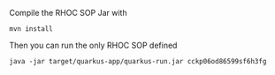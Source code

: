 Compile the RHOC SOP Jar with 

```shell
mvn install
```

Then you can run the only RHOC SOP defined

```shell
java -jar target/quarkus-app/quarkus-run.jar cckp06od86599sf6h3fg
```